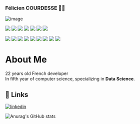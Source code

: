 ### Félicien COURDESSE 👨‍💻

![image](https://i.imgur.com/bavuxIf.png?1)

<!-- Programming Languages -->
![](https://img.shields.io/badge/Java-informational?style=flat&logo=java&color=007396)
![](https://img.shields.io/badge/Golang-informational?style=flat&logo=go&color=00ADD8)
![](https://img.shields.io/badge/JavaScript-informational?style=flat&logo=javascript&color=F7DF1E)
![](https://img.shields.io/badge/HTML-informational?style=flat&logo=html5&color=E34F26)
![](https://img.shields.io/badge/C%23-informational?style=flat&logo=c-sharp&color=239120)
![](https://img.shields.io/badge/PHP-informational?style=flat&logo=php&color=777BB4)
![](https://img.shields.io/badge/Python-informational?style=flat&logo=python&color=3776AB)

<!-- Data Science Tools -->
![](https://img.shields.io/badge/Pandas-informational?style=flat&logo=pandas&color=150458)
![](https://img.shields.io/badge/Numpy-informational?style=flat&logo=numpy&color=013243)
![](https://img.shields.io/badge/Scikit--learn-informational?style=flat&logo=scikit-learn&color=F7931E)
![](https://img.shields.io/badge/TensorFlow-informational?style=flat&logo=tensorflow&color=FF6F00)
![](https://img.shields.io/badge/PyTorch-informational?style=flat&logo=pytorch&color=EE4C2C)
![](https://img.shields.io/badge/Jupyter-informational?style=flat&logo=jupyter&color=F37626)
![](https://img.shields.io/badge/Matplotlib-informational?style=flat&logo=matplotlib&color=11557C)
![](https://img.shields.io/badge/Seaborn-informational?style=flat&logo=seaborn&color=3C5A6B)
![](https://img.shields.io/badge/PowerBI-informational?style=flat&logo=powerbi&color=F2C811)

# About Me

22 years old French developer  
In fifth year of computer science, specializing in **Data Science**.





## 🔗 Links
[![linkedin](https://img.shields.io/badge/linkedin-informational?style=for-the-badge&logo=linkedin&logoColor=white)](https://www.linkedin.com/in/félicien-courdesse-753883203/)

![Anurag's GitHub stats](https://github-readme-stats.vercel.app/api?username=TheGooodDev&show_icons=true&theme=synthwave)

